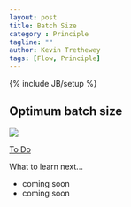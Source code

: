 ```yaml
---
layout: post
title: Batch Size
category : Principle
tagline: ""
author: Kevin Trethewey
tags: [Flow, Principle]
---
```

{% include JB/setup %}

## Optimum batch size
![](/assets/images/optimum_batch_size.png)

[To Do](/explanation/TODO)

What to learn next...

* coming soon
* coming soon

